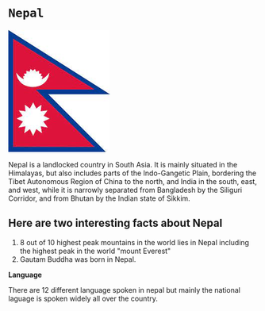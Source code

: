 # `Nepal`

![Alt text](flag.jpg)

Nepal is a landlocked country in South Asia. It is mainly situated in the
Himalayas, but also includes parts of the Indo-Gangetic Plain, bordering the
Tibet Autonomous Region of China to the north, and India in the south, east, and
west, while it is narrowly separated from Bangladesh by the Siliguri Corridor,
and from Bhutan by the Indian state of Sikkim.

## Here are two interesting facts about Nepal

1. 8 out of 10 highest peak mountains in the world lies in Nepal including the
   highest peak in the world "mount Everest"
2. Gautam Buddha was born in Nepal.

**Language**

There are 12 different language spoken in nepal but mainly the national laguage
is spoken widely all over the country.

